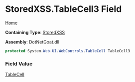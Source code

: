 # StoredXSS\.TableCell3 Field

[Home](../../../../../README.md)

**Containing Type**: [StoredXSS](../README.md)

**Assembly**: DotNetGoat\.dll

```csharp
protected System.Web.UI.WebControls.TableCell TableCell3
```

### Field Value

[TableCell](https://docs.microsoft.com/en-us/dotnet/api/system.web.ui.webcontrols.tablecell)

